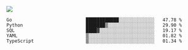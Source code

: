 ![](https://github-profile-summary-cards.vercel.app/api/cards/profile-details?username=igtm&theme=dracula)
<!--START_SECTION:waka-->

```text
Go                           ████████████░░░░░░░░░░░░░   47.78 %
Python                       ███████▒░░░░░░░░░░░░░░░░░   29.90 %
SQL                          ████▓░░░░░░░░░░░░░░░░░░░░   19.17 %
YAML                         ▒░░░░░░░░░░░░░░░░░░░░░░░░   01.82 %
TypeScript                   ▒░░░░░░░░░░░░░░░░░░░░░░░░   01.34 %
```

<!--END_SECTION:waka-->
